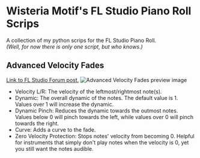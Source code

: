 # Wisteria Motif's FL Studio Piano Roll Scrips
A collection of my python scrips for the FL Studio Piano Roll.   
*(Well, for now there is only one script, but who knows.)*

## Advanced Velocity Fades
[Link to FL Studio Forum post.](https://forum.image-line.com/viewtopic.php?t=311614)
![Advanced Velocity Fades preview image](https://github.com/WisteriaMotif/FL_Studio_Piano_Roll_Scripts/assets/143191748/d9076409-efb6-40c7-8eb1-8c1b2ed96f4b)

- Velocity L/R: The velocity of the leftmost/rightmost note(s).
- Dynamic: The overall dynamic of the notes. The default value is 1. Values over 1 will increase the dynamic.
- Dynamic Pinch: Reduces the dynamic towards the outmost notes. Values below 0 will pinch towards the left, while values over 0 will pinch towards the right.
- Curve: Adds a curve to the fade.
- Zero Velocity Protection: Stops notes' velocity from becoming 0. Helpful for instruments that simply don't play notes when the velocity is 0, yet you still want the notes audible.
